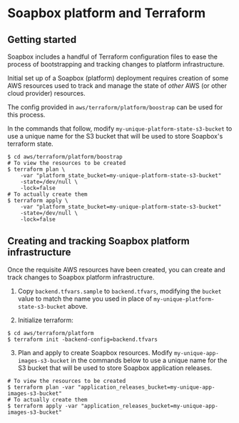 # Soapbox platform and Terraform

## Getting started

Soapbox includes a handful of Terraform configuration files to
ease the process of bootstrapping and tracking changes to platform
infrastructure.

Initial set up of a Soapbox (platform) deployment requires
creation of some AWS resources used to track and manage
the state of _other_ AWS (or other cloud provider) resources.

The config provided in `aws/terraform/platform/boostrap` can
be used for this process.

In the commands that follow, modify `my-unique-platform-state-s3-bucket`
to use a unique name for the S3 bucket that will be used to
store Soapbox's terraform state.

```
$ cd aws/terraform/platform/boostrap
# To view the resources to be created
$ terraform plan \
    -var "platform_state_bucket=my-unique-platform-state-s3-bucket"
    -state=/dev/null \
    -lock=false
# To actually create them
$ terraform apply \
    -var "platform_state_bucket=my-unique-platform-state-s3-bucket"
    -state=/dev/null \
    -lock=false
```

## Creating and tracking Soapbox platform infrastructure

Once the requisite AWS resources have been created, you
can create and track changes to Soapbox platform infrastructure.

1. Copy `backend.tfvars.sample` to `backend.tfvars`, modifying the `bucket`
value to match the name you used in place of `my-unique-platform-state-s3-bucket`
above.

2. Initialize terraform:

```
$ cd aws/terraform/platform
$ terraform init -backend-config=backend.tfvars
```

3. Plan and apply to create Soapbox resources. Modify `my-unique-app-images-s3-bucket`
in the commands below to use a unique name for the S3 bucket that will
be used to store Soapbox application releases.

```
# To view the resources to be created
$ terraform plan -var "application_releases_bucket=my-unique-app-images-s3-bucket"
# To actually create them
$ terraform apply -var "application_releases_bucket=my-unique-app-images-s3-bucket"
```
